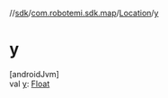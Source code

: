 //[sdk](../../../index.md)/[com.robotemi.sdk.map](../index.md)/[Location](index.md)/[y](y.md)

# y

[androidJvm]\
val [y](y.md): [Float](https://kotlinlang.org/api/latest/jvm/stdlib/kotlin/-float/index.html)

